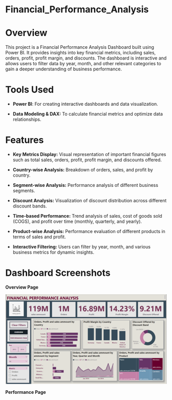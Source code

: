 # Financial_Performance_Analysis

# Overview

This project is a Financial Performance Analysis Dashboard built using Power BI. It provides insights into key financial metrics, including sales, orders, profit, profit margin, and discounts. The dashboard is interactive and allows users to filter data by year, month, and other relevant categories to gain a deeper understanding of business performance.

# Tools Used

- **Power BI**: For creating interactive dashboards and data visualization.

- **Data Modeling & DAX:** To calculate financial metrics and optimize data relationships.

# Features

- **Key Metrics Display:** Visual representation of important financial figures such as total sales, orders, profit, profit margin, and discounts offered.

- **Country-wise Analysis:** Breakdown of orders, sales, and profit by country.

- **Segment-wise Analysis:** Performance analysis of different business segments.

- **Discount Analysis:** Visualization of discount distribution across different discount bands.

- **Time-based Performance:** Trend analysis of sales, cost of goods sold (COGS), and profit over time (monthly, quarterly, and yearly).

- **Product-wise Analysis:** Performance evaluation of different products in terms of sales and profit.

- **Interactive Filtering:** Users can filter by year, month, and various business metrics for dynamic insights.


# Dashboard Screenshots

**Overview Page**

<img src = "Overview page.png">

**Performance Page**

<img src = " ">
